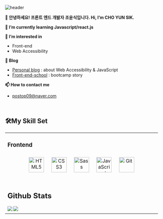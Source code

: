 ![header](https://capsule-render.vercel.app/api?type=Waving&color=auto&height=300&section=header&text=Challenge&fontSize=70)


**👋 안녕하세요! 프론트 엔드 개발자 조윤식입니다. Hi, I’m CHO YUN SIK.**

**🌱 I’m currently learning Javascript/react.js**

**👀 I’m interested in**
- Front-end
- Web Accessibility

**👀 Blog**
- [Personal blog](https://watchwebs.tistory.com/) : about Web Accessibility & JavaScript
- [Front-end-school](https://postop09.github.io) : bootcamp story

**📫 How to contact me**
- postop09@naver.com

<br/>  

## 🛠My Skill Set  
<table align="center"><tr><td valign="top" width="50%">

### Frontend  
<div align="center">
<img style="margin: 10px" src="https://profilinator.rishav.dev/skills-assets/html5-original-wordmark.svg" alt="HTML5" height="50" />
<img style="margin: 10px" src="https://profilinator.rishav.dev/skills-assets/css3-original-wordmark.svg" alt="CSS3" height="50" />  
<img style="margin: 10px" src="https://profilinator.rishav.dev/skills-assets/sass-original.svg" alt="Sass" height="50" />  
<img style="margin: 10px" src="https://profilinator.rishav.dev/skills-assets/javascript-original.svg" alt="JavaScript" height="50" />  
<img style="margin: 10px" src="https://profilinator.rishav.dev/skills-assets/git-scm-icon.svg" alt="Git" height="50" />  
</div>


<br/>  


## Github Stats  
<div align="center"><img src="https://github-readme-stats.vercel.app/api?username=postop09&show_icons=true&count_private=true&hide_border=true" align="left" /></div>  

<div align="center"><img src="https://github-readme-stats.vercel.app/api/top-langs/?username=postop09&hide_border=true&layout=compact" align="left" /></div>

<br/>  






<!---
postop09/postop09 is a ✨ special ✨ repository because its `README.md` (this file) appears on your GitHub profile.
You can click the Preview link to take a look at your changes.
--->
